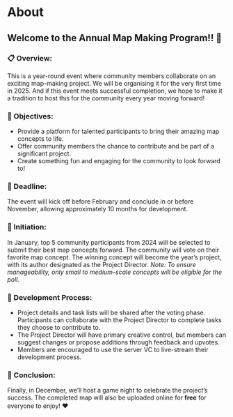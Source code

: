 # About

## Welcome to the Annual Map Making Program!! 💫

### 📋 Overview:
This is a year-round event where community members collaborate on an exciting map-making project. We will be organising it for the very first time in 2025. And if this event meets successful completion, we hope to make it a tradition to host this for the community every year moving forward!

### 🎯 Objectives:
- Provide a platform for talented participants to bring their amazing map concepts to life.
- Offer community members the chance to contribute and be part of a significant project.
- Create something fun and engaging for the community to look forward to!

### 📅 Deadline:
The event will kick off before February and conclude in or before November, allowing approximately 10 months for development.

### 🎉 Initiation:
In January, top 5 community participants from 2024 will be selected to submit their best map concepts forward. The community will vote on their favorite map concept. The winning concept will become the year’s project, with its author designated as the Project Director. *Note: To ensure manageability, only small to medium-scale concepts will be eligible for the poll.*

### 🤝 Development Process:
- Project details and task lists will be shared after the voting phase. Participants can collaborate with the Project Director to complete tasks they choose to contribute to.
- The Project Director will have primary creative control, but members can suggest changes or propose additions through feedback and upvotes.
- Members are encouraged to use the server VC to live-stream their development process.

### 🏁 Conclusion:
Finally, in December, we’ll host a game night to celebrate the project’s success. The completed map will also be uploaded online for **free** for everyone to enjoy! ❤️
ㅤ
